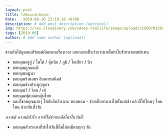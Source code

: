 ```yaml
---
layout: post
title: ไปฟังเดอะมิวสิคัลกัน
date:   2019-06-16 23:10:18 +0700
description: # Add post description (optional)
img: https://res.cloudinary.com/sdees-reallife/image/upload/v1560701309/IMG_8211.jpg # Add image post (optional)
tags: [2019-06]
author: # Add name author (optional)
---
```

ชวนกันไปดูคอนเสิร์ตแต่ผิดพลาดเรื่องเวลา เลยกลายเป็นว่าแวะมาเพื่อทำใบรับรองแพทย์แทน

- ขอบคุณครูอู๋ / โตโต้ / นุ๊กนิก / ภูมิ / โตเกียว / นิว
- ขอบคุณถูกและดี
- ขอบคุณหนูนา
- ขอบคุณร้านอมร อิเลคทรอนิคส์
- ขอบคุณช่างประตูกุญแจ
- ขอบคุณวิ / จ๊อบ / เต้
- ขอบคุณฟุตบอลหญิงไทย
- และก็ขอบคุณมากๆ ให้กับอ๊บอ๊บ และ หอมหอม - ช่วยเย็บกางเกงให้ตั้งแต่เช้า แล้วก็ไปไหนๆ ไหน ไหน ด้วยกันทั้งวัน

<i class="fa fa-child" style="color:plum"></i>

*ความดี ความมีน้ำใจ การที่ได้ช่วยเหลือใครในวันนี้*:
- ขอบคุณตัวเราเองที่ทำให้วันนี้ยิ้มได้เหมือนทุกๆ วัน
